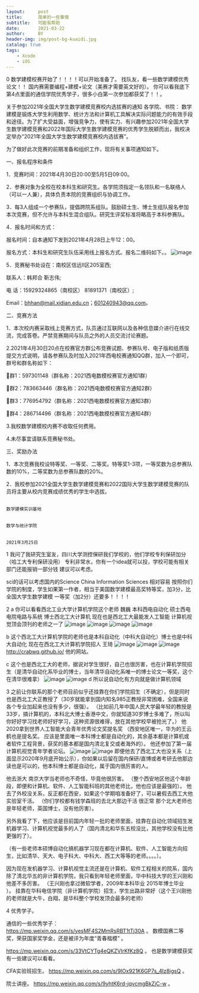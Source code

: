 ```yaml
---
layout:     post
title:      简单的一些事情
subtitle:   可能有帮助
date:       2021-03-22
author:     BY
header-img: img/post-bg-kuaidi.jpg
catalog: true
tags:
    - Xcode
    - iOS
---
```

0 数学建模校赛开始了！！！！可以开始准备了。
找队友，看一些数学建模优秀论文！！
国内赛需要编程+建模+论文（美赛才需要英文好的）。
你可以看我底下第4点里面的通信学院优秀学子，很多小白第一次参加都获奖了！！。


关于参加2021年全国大学生数学建模竞赛校内选拔赛的通知
各学院、书院：
数学建模是锻炼大学生利用数学、统计方法和计算机工具解决实际问题能力的有效手段和途径。为了扩大受益面，增强竞争力，使有实力、有兴趣参加2021年全国大学生数学建模竞赛和2022年国际大学生数学建模竞赛的优秀学生脱颖而出，我校决定举办“2021年全国大学生数学建模竞赛校内选拔赛”。

为了做好此次竞赛的前期准备和组织工作，现将有关事项通知如下。

一、报名程序和条件

1．竞赛时间：2021年4月30日20:00至5月5日09:00。

2．参赛对象为全校在校本科生和研究生。各学院须指定一名领队和一名联络人（可以一人兼），具体负责本院的竞赛组织与协调工作。

3．每3人组成一个参赛队，提倡跨院系组队。鼓励硕士生、博士生组队报名参加本次竞赛，但不允许与本科生混合组队。研究生评奖标准将略高于本科参赛队。

4．报名时间和方式：

报名时间：自本通知下发到2021年4月28日上午12：00。

报名方式：本科生和研究生队伍采用线上报名方式。报名二维码如下。。
![image](https://user-images.githubusercontent.com/24884878/112432295-a85b9480-8d7b-11eb-8d50-11625e2ae100.png)



5．竞赛秘书处设在：南校区信远II区205室西;

联系人：韩邦合 靳志伟;

电 话：15929324865（南校区） 81891371（南校区）;

Email：bhhan@mail.xidian.edu.cn；601240943@qq.com。

二、竞赛方法

1．本次校内赛采取线上竞赛方式，队员通过互联网以及各种信息媒介进行在线交流，完成答卷。严禁竞赛期间与队员之外的人员交流讨论赛题。

2.2021年4月30日20点在校赛官方群公布竞赛试题、参赛队号、电子版和纸质版提交方式说明，请各参赛队及时加入2021年西电校赛通知QQ群，加入一个即可，群号和群名称如下：

群1：597301148（群名称：2021西电数模校赛官方通知1群）

群2：783663446（群名称：2021西电数模校赛官方通知2群）

群3：776954792（群名称：2021西电数模校赛官方通知3群）

群4：286714496（群名称：2021西电数模校赛官方通知4群）

3.我校数学建模校内赛不收取任何费用。

4.未尽事宜请联系竞赛秘书处。

三、奖励办法

1．本次竞赛我校设特等奖、一等奖、二等奖。特等奖1-3项，一等奖数为总参赛队数的10%，二等奖数为总参赛队数的20%。

2．我校参加2021全国大学生数学建模竞赛和2022国际大学生数学建模竞赛的队员将主要从校内竞赛成绩优秀的学生中选拔。

                                                                           数学建模实训基地

                                                                            数学与统计学院

                                                                             2021年3月25日


1 我问了我研究生室友，四川大学测控保研我们学校的，他们学校专利保研加分（哈工大专利保研没用）
专利非常水，你有一个idea就可以投，学校可能有相关部门还能报销一部分钱 建议可以考虑。

sci的话可以考虑国内的Science China Information Sciences  相对容易
按照你们学院的制度，学生如果第一作者，相当于美国数学建模最高奖特等奖，加3分，比全国大学生数学建模
一等奖（加2分）还要多！！！！

2   a 你可以看看西北工业大学计算机学院这个老师 魏巍
本科西电自动化 硕士西电电院电路与系统 博士西北工大计算机
现在也是西北工大最能发人工智能 计算机视觉顶会顶刊的老师之一了
![image](https://user-images.githubusercontent.com/24884878/111986597-23893480-8b49-11eb-8325-4657953b3663.png)
![image](https://user-images.githubusercontent.com/24884878/111986637-30a62380-8b49-11eb-8f53-3a188e7ed369.png)
![image](https://user-images.githubusercontent.com/24884878/111986677-3bf94f00-8b49-11eb-96c8-0066dde86c0e.png)
![image](https://user-images.githubusercontent.com/24884878/111986726-49163e00-8b49-11eb-84be-8a4fda9b686f.png)

b
这个西北工大计算机学院的老师也是本科自动化（中科大自动化）博士也是中科大自动化 现在在西北工大计算机学院招人  王琦
![image](https://user-images.githubusercontent.com/24884878/111987102-bb871e00-8b49-11eb-8ea6-65b8bc540bda.png)
![image](https://user-images.githubusercontent.com/24884878/111987128-c3df5900-8b49-11eb-9738-feb1294fa20b.png)
![image](https://user-images.githubusercontent.com/24884878/111987174-d2c60b80-8b49-11eb-8881-deff415ddef6.png)
http://crabwq.github.io/  他的网站。

c 这个也是西北工大的老师，据说对学生很好，自己也很厉害，也在计算机学院招生（是清华自动化系毕业的博士，当年清华自动化系唯一的博士论文一等奖，这个在清华很难拿）
![image](https://user-images.githubusercontent.com/24884878/111987581-5da70600-8b4a-11eb-8aa0-1b040838976c.png)
![image](https://user-images.githubusercontent.com/24884878/111987723-85966980-8b4a-11eb-802e-7082751566eb.png)
d 
所以说自动化有方向就是做计算机领域

3 之前让你联系的那个老师目前似乎还挂靠在你们学院招生（不确定），但是同时也是西北工大正教授了（30岁就能拿到国内知名985正教授非常困难，全国来说各个专业加起来也没有多少，很强）。
（比如前几年中国人民大学最年轻的教授是33岁，搞计算机的，本科北大博士香港中文，你就知道30岁博士多难了，所以叫你好好学习找老师好好学习，这种资源很难得，放在其他学校早被抢光了。）
 他2020拿到世界人工智能大会青年优秀论文奖提名奖 （西安地区唯一，华为的王云鹤也是提名奖。
 应该是里面唯一本科博士都是自动化的，其余基本都是计算机或者软件工程背景，获奖的基本都是国内清北复交或者海外的）。
 他还参加了第一届计算机视觉青年学者论坛。
![image](https://user-images.githubusercontent.com/24884878/112248220-90f3ad00-8c90-11eb-8be0-9640ffa7e2a6.png)
![image](https://user-images.githubusercontent.com/24884878/112248244-9a7d1500-8c90-11eb-9f64-c0222102bca4.png)
即便他去了西北工大也没关系（上面显示2020年9月底开始公示），你如果以后留在国内保研/直博或者考研去他那边读也是可以的，他本科博士都是自动化，属于国内很厉害的人。

他去浙大 南京大学当老师也不奇怪，毕竟他很厉害。
（整个西安地区他这个年龄段，即便和计算机、软件、人工智能科班的其他老师比，他也应该是最强的）。
他去了外校没关系，反正都在西安，如果这个学期咱准备好了，可以暑假去西工大他实验室干活。
（你们学校都有钱学森班的去北大那边干活 很正常 那个北大老师也是年轻老师，英国博士，没有他厉害）。

另外我看了下，他应该是目前国内年轻一批的老师里面，挂靠在自动化领域招生发机器学习、计算机视觉最多的人了（国内清北和华东五校没比，其他学校没有比他更强的了）。

（有一些老师本硕博自动化搞机器学习现在都在计算机、软件、人工智能方向招生，比如清华、天大、电子科大、中科大、西工大等等的老师。。。。）。

因为现在发机器学习、计算机视觉主流还是在计算机、软件工程相关的院系，国内除了清北华五的非计算机学院，我只看到年轻老师里面，华中科技大学的王兴刚和他差不多厉害。
（王兴刚也拿过微软学者，2009年本科毕业 2015年博士毕业 ）。
挂靠在华科电信学院（非计算机学院）招生，学生出路非常好（这个王兴刚他的老师就是大牛，白翔，是华科整个学校发顶会最多的老师）



4 优秀学子。 

通信的一些优秀学子：
https://mp.weixin.qq.com/s/yesMF4S2MmRsRBT1tTj30A   。
数模国赛二等奖，荣获国家奖学金，还是被评为年度“青春楷模” 。

https://mp.weixin.qq.com/s/33VtCYTg4eQKZVIrKfKz8Q   。
也是数学建模获奖 有一些建议可以看看。

CFA实验班招生。
https://mp.weixin.qq.com/s/9IOx921K6GP7s_4Iz8igsQ 。 

院士讲座。
https://mp.weixin.qq.com/s/9yhtK6rd-jqvcmgBkZjC-w  。
